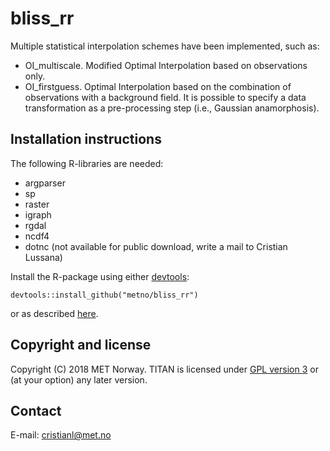 # bliss_rr

Multiple statistical interpolation schemes have been implemented, such as:

* OI_multiscale. Modified Optimal Interpolation based on observations only.
* OI_firstguess. Optimal Interpolation based on the combination of observations with a background field. It is possible to specify a data transformation as a pre-processing step (i.e., Gaussian anamorphosis).

Installation instructions
-------------------------
The following R-libraries are needed:

* argparser
* sp
* raster
* igraph
* rgdal
* ncdf4
* dotnc (not available for public download, write a mail to Cristian Lussana)

Install the R-package using either [devtools](https://cran.r-project.org/web/packages/devtools/README.html):

```
devtools::install_github("metno/bliss_rr")
```

or as described [here](https://cran.r-project.org/).

Copyright and license
---------------------
Copyright (C) 2018 MET Norway. TITAN is licensed under [GPL
version 3](https://github.com/metno/TITAN/blob/master/LICENSE) or (at
your option) any later version.

Contact
-------
E-mail: cristianl@met.no

